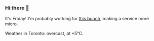 ### Hi there :wave:

It's Friday! I'm probably working for [this bunch](https://github.com/kohofinancial), making a service more micro.

Weather in Toronto: overcast, at +5°C.
